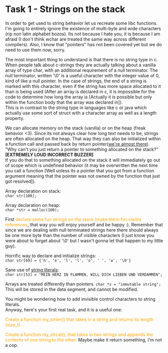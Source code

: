 # Task 1 - Strings on the stack

In order to get used to string behavior let us recreate some libc functions.
I'm going to entirely ignore the existence of multi-byte and wide characters (rip non latin alphabet bozos).
Its not because I hate you, it is because I am afraid (I don't think wchar are treated the same way across different compilers).
Also, I know that "pointers" has not been covered yet but we do need to use them now, sorry.

The most important thing to understand is that there is no string type in c.
<br>When people talk about c-strings they are actually talking about a vanilla array of type char, with an additional requirement of a null terminator. The null terminator, written '\0' is a useful character with the integer value of 0, kind of like a null pointer. In the case of strings, the end of a string is marked with this character, even if the string has more space allocated to it than is being used (After an array is declared in c, it is impossible for the code to determine how long the array is [Actually it is possible but only within the function body that the array was declared in]).
<br>This is in contrast to the string type in languages like c or java which actually use some sort of struct with a character array as well as a length property.

We can allocate memory on the stack (vanilla) or on the heap (freak behavior <3). Since its not always clear how long text needs to be, strings are often allocated on the heap. That way they can also be initialized within a function call and passed back by return pointer([we're almost there](../part04_pointers/)).
<br>"Why can't you just return a pointer to something allocated on the stack?"
<br>**[EXTREMELY LOUD INCORRECT BUZZER]**
<br>If you do that to something allocated on the stack it will immediately go out of scope which is undefined behavior (it may be overwritten the next time you call a function [Well unless its a pointer that you got from a function argument meaning that the pointer was not owned by the function that just got resolved]).

Array declaration on stack:
<br>`char str[100];`

Array declaration on heap:
<br>`char *str = malloc(100);`

First <font color="orange">declare some fun strings on the stack (make them fun media references</font>, that way you will enjoy yourself and be happy :). Remember that since we are dealing with null terminated strings here there should always be one more byte than the number of visible characters (I just know you were about to forget about '\0' but I wasn't gonna let that happen to my little guy).

Horrific way to declare and initialize strings:
<br>`char str[69] = {'h', 'e', 'l', 'l', 'o', ' ', 'w', '\0'}`

Sane use of [string literals](resources.md#string-literals):
<br>`char str[53] = "MEIN HERZ IN FLAMMEN, WILL DICH LIEBEN UND VERDAMMEN";`

Arrays are treated differently than pointers. `char *s = "immutable string";` This will be stored in the data segment, and cannot be modified.

You might be wondering how to add invisible control characters to string literals.
<br>Anyway, here's your first real task, and it is a useful one:

<font color="orange">Create a function my_strlen() that takes in a string and returns its length (size_t).</font>

<font color="orange">Create a function my_strcat(), that takes in two strings and appends the contents of one string to the other.</font> Maybe make it return something, I'm not a cop.